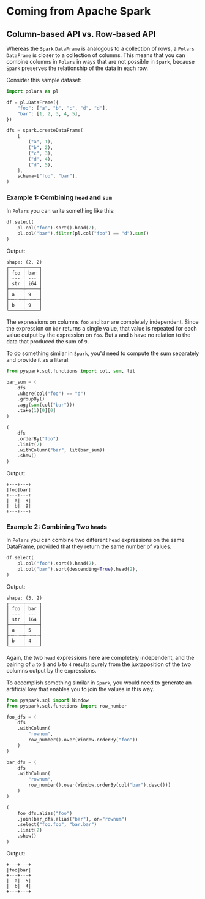 # Coming from Apache Spark

## Column-based API vs. Row-based API

Whereas the `Spark` `DataFrame` is analogous to a collection of rows, a `Polars` `DataFrame` is closer to a collection of columns. This means that you can combine columns in `Polars` in ways that are not possible in `Spark`, because `Spark` preserves the relationship of the data in each row.

Consider this sample dataset:

```python
import polars as pl

df = pl.DataFrame({
    "foo": ["a", "b", "c", "d", "d"],
    "bar": [1, 2, 3, 4, 5],
})

dfs = spark.createDataFrame(
    [
        ("a", 1),
        ("b", 2),
        ("c", 3),
        ("d", 4),
        ("d", 5),
    ],
    schema=["foo", "bar"],
)
```

### Example 1: Combining `head` and `sum`

In `Polars` you can write something like this:

```python
df.select(
    pl.col("foo").sort().head(2),
    pl.col("bar").filter(pl.col("foo") == "d").sum()
)
```

Output:

```
shape: (2, 2)
┌─────┬─────┐
│ foo ┆ bar │
│ --- ┆ --- │
│ str ┆ i64 │
╞═════╪═════╡
│ a   ┆ 9   │
├╌╌╌╌╌┼╌╌╌╌╌┤
│ b   ┆ 9   │
└─────┴─────┘
```

The expressions on columns `foo` and `bar` are completely independent. Since the expression on `bar` returns a single value, that value is repeated for each value output by the expression on `foo`. But `a` and `b` have no relation to the data that produced the sum of `9`.

To do something similar in `Spark`, you'd need to compute the sum separately and provide it as a literal:

```python
from pyspark.sql.functions import col, sum, lit

bar_sum = (
    dfs
    .where(col("foo") == "d")
    .groupBy()
    .agg(sum(col("bar")))
    .take(1)[0][0]
)

(
    dfs
    .orderBy("foo")
    .limit(2)
    .withColumn("bar", lit(bar_sum))
    .show()
)
```

Output:

```
+---+---+
|foo|bar|
+---+---+
|  a|  9|
|  b|  9|
+---+---+
```

### Example 2: Combining Two `head`s

In `Polars` you can combine two different `head` expressions on the same DataFrame, provided that they return the same number of values.

```python
df.select(
    pl.col("foo").sort().head(2),
    pl.col("bar").sort(descending=True).head(2),
)
```

Output:

```
shape: (3, 2)
┌─────┬─────┐
│ foo ┆ bar │
│ --- ┆ --- │
│ str ┆ i64 │
╞═════╪═════╡
│ a   ┆ 5   │
├╌╌╌╌╌┼╌╌╌╌╌┤
│ b   ┆ 4   │
└─────┴─────┘
```

Again, the two `head` expressions here are completely independent, and the pairing of `a` to `5` and `b` to `4` results purely from the juxtaposition of the two columns output by the expressions.

To accomplish something similar in `Spark`, you would need to generate an artificial key that enables you to join the values in this way.

```python
from pyspark.sql import Window
from pyspark.sql.functions import row_number

foo_dfs = (
    dfs
    .withColumn(
        "rownum",
        row_number().over(Window.orderBy("foo"))
    )
)

bar_dfs = (
    dfs
    .withColumn(
        "rownum",
        row_number().over(Window.orderBy(col("bar").desc()))
    )
)

(
    foo_dfs.alias("foo")
    .join(bar_dfs.alias("bar"), on="rownum")
    .select("foo.foo", "bar.bar")
    .limit(2)
    .show()
)
```

Output:

```
+---+---+
|foo|bar|
+---+---+
|  a|  5|
|  b|  4|
+---+---+
```